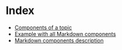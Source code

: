 # Index

- [Components of a topic](components-of-a-topic.md)
- [Example with all Markdown components](example-with-all-markdown-components.md)
- [Markdown components description](./markdown-components-description.md)

